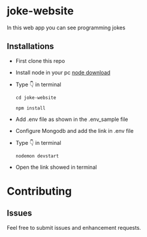 # joke-website

In this web app you can see programming jokes

## Installations

-   First clone this repo
-   Install node in your pc [node download](https://nodejs.org/)
-   Type 👇 in terminal

    `cd joke-website`

    `npm install`

-   Add .env file as shown in the .env_sample file
-   Configure Mongodb and add the link in .env file
-   Type 👇 in terminal

    `nodemon devstart`

-   Open the link showed in terminal

# Contributing

## Issues

Feel free to submit issues and enhancement requests.
